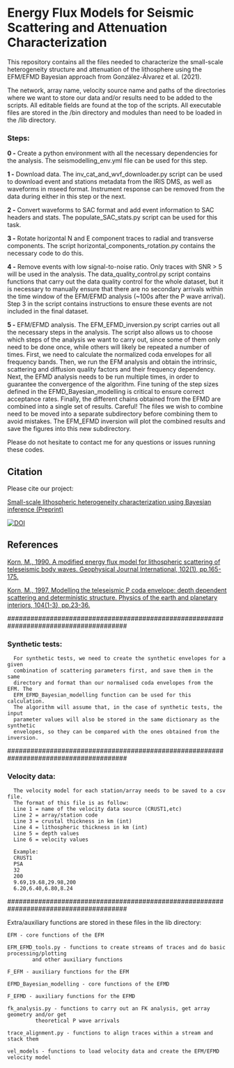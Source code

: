 # **Energy Flux Models for Seismic Scattering and Attenuation Characterization**

This repository contains all the files needed to characterize the small-scale heterogeneity
structure and attenuation of the lithosphere using the EFM/EFMD Bayesian approach from
González-Álvarez et al. (2021). 

The network, array name, velocity source name and paths of the directories where we want
to store our data and/or results need to be added to the scripts. All editable fields are
found at the top of the scripts. All executable files are stored in the /bin directory and 
modules than need to be loaded in the /lib directory.
    
### **Steps:**

**0 -** Create a python environment with all the necessary dependencies for the analysis. The
    seismodelling_env.yml file can be used for this step.

**1 -** Download data. The inv_cat_and_wvf_downloader.py script can be used to download event
    and stations metadata from the IRIS DMS, as well as waveforms in mseed format. Instrument 
    response can be removed from the data during either in this step or the next.
    
**2 -** Convert waveforms to SAC format and add event information to SAC headers and stats.
    The populate_SAC_stats.py script can be used for this task.

**3 -** Rotate horizontal N and E component traces to radial and transverse components. The
    script horizontal_components_rotation.py contains the necessary code to do this.

**4 -** Remove events with low signal-to-noise ratio. Only traces with SNR > 5 will be used
    in the analysis. The data_quality_control.py script contains functions that carry
    out the data quality control for the whole dataset, but it is necessary to manually
    ensure that there are no secondary arrivals within the time window of the EFM/EFMD
    analysis (~100s after the P wave arrival). Step 3 in the script contains instructions to
    ensure these events are not included in the final dataset.
    
**5 -** EFM/EFMD analysis. The EFM_EFMD_inversion.py script carries out all the necessary 
    steps in the analysis. The script also allows us to choose which steps of the 
    analysis we want to carry out, since some of them only need to be done once, while 
    others will likely be repeated a number of times. 
    First, we need to calculate the normalized coda envelopes for all frequency bands. 
    Then, we run the EFM analysis and obtain the intrinsic, scattering and diffusion 
    quality factors and their frequency dependency. Next, the EFMD analysis needs to be 
    run multiple times, in order to guarantee the convergence of the algorithm. Fine 
    tuning of the step sizes defined in the EFMD_Bayesian_modelling is critical to 
    ensure correct acceptance rates. Finally, the different chains obtained from the 
    EFMD are combined into a single set of results. Careful! The files we wish to 
    combine need to be moved into a separate subdirectory before combining them to 
    avoid mistakes. The EFM_EFMD inversion will plot the combined results and save 
    the figures into this new subdirectory.
    
Please do not hesitate to contact me for any questions or issues running these codes.


## **Citation**

Please cite our project:

[Small-scale lithospheric heterogeneity characterization using Bayesian inference (Preprint)](https://doi.org/10.31223/X5S89Q)

[![DOI](https://zenodo.org/badge/330757440.svg)](https://zenodo.org/badge/latestdoi/330757440)



## **References**

[Korn, M., 1990. A modified energy flux model for lithospheric scattering of teleseismic body waves. Geophysical Journal International, 102(1), pp.165-175.](10.1111/j.1365-246X.1990.tb00538.x)

[Korn, M., 1997. Modelling the teleseismic P coda envelope: depth dependent scattering and deterministic structure. Physics of the earth and planetary interiors, 104(1-3), pp.23-36.](10.1016/S0031-9201(97)00044-7)



#######################################################################################
    
### **Synthetic tests:**

      For synthetic tests, we need to create the synthetic envelopes for a given
      combination of scattering parameters first, and save them in the same 
      directory and format than our normalised coda envelopes from the EFM. The 
      EFM_EFMD_Bayesian_modelling function can be used for this calculation.
      The algorithm will assume that, in the case of synthetic tests, the input
      parameter values will also be stored in the same dictionary as the synthetic
      envelopes, so they can be compared with the ones obtained from the inversion.

#######################################################################################

### **Velocity data:**

      The velocity model for each station/array needs to be saved to a csv file.
      The format of this file is as follow:
      Line 1 = name of the velocity data source (CRUST1,etc)
      Line 2 = array/station code
      Line 3 = crustal thickness in km (int)
      Line 4 = lithospheric thickness in km (int)
      Line 5 = depth values
      Line 6 = velocity values
      
      Example:
	  CRUST1
	  PSA
	  32
	  200
	  9.69,19.68,29.98,200
	  6.20,6.40,6.80,8.24

#######################################################################################

Extra/auxiliary functions are stored in these files in the lib directory:
   
    EFM - core functions of the EFM

    EFM_EFMD_tools.py - functions to create streams of traces and do basic processing/plotting
			and other auxiliary functions
			
    F_EFM - auxiliary functions for the EFM

    EFMD_Bayesian_modelling - core functions of the EFMD

    F_EFMD - auxiliary functions for the EFMD

    fk_analysis.py - functions to carry out an FK analysis, get array geometry and/or get 
		     theoretical P wave arrivals
		     
    trace_alignment.py - functions to align traces within a stream and stack them

    vel_models - functions to load velocity data and create the EFM/EFMD velocity model
   




      
